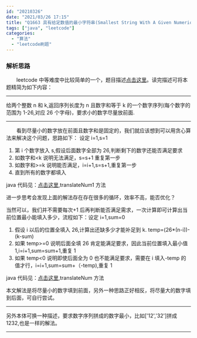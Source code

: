 ```yaml
---
id: "20210326"
date: "2021/03/26 17:15"
title: "Q1663 具有给定数值的最小字符串(Smallest String With A Given Numeric Value)"
tags: ["java", "leetcode"]
categories:
  - "算法"
  - "leetcode刷题"
---
```


<span id="blogIdSpan" style="display:none">20210326</span>

### 解析思路

&emsp;&emsp;leetcode 中等难度中比较简单的一个，题目描述[点击这里](https://leetcode-cn.com/problems/smallest-string-with-a-given-numeric-value/)。读完描述可将本题精简为如下内容：

---

给两个整数 n 和 k,返回序列长度为 n 且数字和等于 k 的一个数字序列(每个数字的范围为 1-26,对应 26 个字母)，要求小的数字尽量放前面.

---

&emsp;&emsp;看到尽量小的数字放在前面且数字和是固定的，我们就应该想到可以用贪心算法来解决这个问题，思路如下：
设定 i=1,s=1

1. 第 i 个数字放入 s,假设后面数字全部为 26,判断剩下的数字还能否满足要求
2. 如数字和&lt;k 说明无法满足，s=s+1 重复第一步
3. 如数字和>=k 说明能否满足，i=i+1,s=s+1,重复第一步
4. 直到所有的数字都填入

<!-- more -->

java 代码见：[点击这里](https://github.com/FleyX/demo-project/blob/master/5.leetcode/src/com/fanxb/interview/Q1663.java),translateNum1 方法

进一步思考会发现上面的解法存在存在很多的循环，效率不高，能否优化？

当然可以，我们并不需要每次+1 后再判断能否满足需求，一次计算即可计算出当前位置最小能填入多少，流程如下：设定 i=1,sum=0

1. 假设 i 以后的位置全填入 26,计算出还缺多少才能补足到 k. temp=(26\*(n-i))-(k-sum)
2. 如果 temp>=0 说明后面全填 26 肯定能满足要求，因此当前位置填入最小值 1,i=i+1,sum=sum+1,重复 1
3. 如果 temp&lt;0 说明即使后面全为 0 也不能满足要求，需要在 i 填入-temp 的值才行，i=i+1,sum=sum+（-temp),重复 1

java 代码见：[点击这里](https://github.com/FleyX/demo-project/blob/master/5.leetcode/src/com/fanxb/interview/Q1663.java),translateNum 方法

本文解法是将尽量小的数字填到前面，另外一种思路正好相反，将尽量大的数字填到后面，可自行尝试。

---

另外本体可换一种描述，要求数字序列拼成的数字最小，比如['12','32']拼成 1232,也是一样的解法。

---
